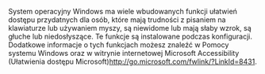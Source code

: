 <Token xmlns:xlink="http://www.w3.org/1999/xlink">System operacyjny Windows ma wiele wbudowanych funkcji ułatwień dostępu przydatnych dla osób, które mają trudności z pisaniem na klawiaturze lub używaniem myszy, są niewidome lub mają słaby wzrok, są głuche lub niedosłyszące. Te funkcje są instalowane podczas konfiguracji. Dodatkowe informacje o tych funkcjach możesz znaleźć w Pomocy systemu Windows oraz w <externalLink xmlns="http://ddue.schemas.microsoft.com/authoring/2003/5"><linkText>witrynie internetowej Microsoft Accessibility (Ułatwienia dostępu Microsoft)</linkText><linkUri>http://go.microsoft.com/fwlink/?LinkId=8431</linkUri></externalLink>.</Token>

<!--HONumber=May16_HO1-->



